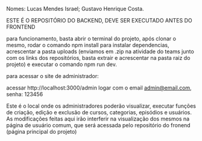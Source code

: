 Nomes: Lucas Mendes Israel;
       Gustavo Henrique Costa.

ESTE É O REPOSITÓRIO DO BACKEND, DEVE SER EXECUTADO ANTES DO FRONTEND

para funcionamento, basta abrir o terminal do projeto, após clonar o mesmo, rodar o comando npm install para instalar dependencias, acrescentar a pasta uploads (enviamos em .zip na atividade do teams junto com os links dos repositórios, basta extrair e acrescentar na pasta raiz do projeto) e executar o comando npm run dev.

para acessar o site de administrador:

acessar http://localhost:3000/admin
logar com o email admin@email.com, senha: 123456

Este é o local onde os administradores poderão visualizar, executar funções de criação, edição e exclusão de cursos, categorias, episódios e usuários. As modificações feitas aqui irão interferir na visualização dos mesmos na página de usuário comum, que será acessada pelo repositório do fronend (página principal do projeto)
